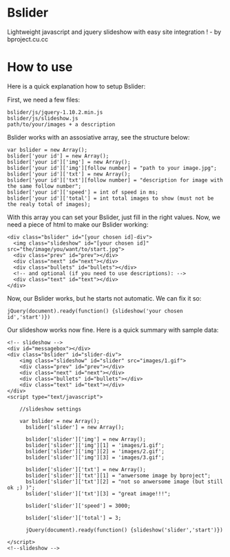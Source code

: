 Bslider
=======

Lightweight javascript and jquery slideshow with easy site integration ! - by bproject.cu.cc

How to use
==========

Here is a quick explanation how to setup Bslider:

  First, we need a few files:
  
    bslider/js/jquery-1.10.2.min.js
    bslider/js/slideshow.js
    path/to/your/images + a description

  Bslider works with an assosiative array, see the structure below:
    
    var bslider = new Array();
    bslider['your id'] = new Array();
    bslider['your id']['img'] = new Array();
    bslider['your id']['img'][follow number] = "path to your image.jpg";
    bslider['your id']['txt'] = new Array();
    bslider['your id']['txt'][follow number] = "description for image with the same follow number";
    bslider['your id']['speed'] = int of speed in ms;
    bslider['your id']['total'] = int total images to show (must not be the realy total of images);
    
  With this array you can set your Bslider, just fill in the right values.
  Now, we need a piece of html to make our Bslider working:
  
    <div class="bslider" id="[your chosen id]-div">
      <img class="slideshow" id="[your chosen id]" src="the/image/you/want/to/start.jpg">
      <div class="prev" id="prev"></div>
      <div class="next" id="next"></div>
      <div class="bullets" id="bullets"></div>
      <!-- and optional (if you need to use descriptions): -->
      <div class="text" id="text"></div>
    </div>

  Now, our Bslider works, but he starts not automatic. We can fix it so:
  
    jQuery(document).ready(function() {slideshow('your chosen id','start')})
    
  Our slideshow works now fine.
  Here is a quick summary with sample data:

    <!-- slideshow -->
    <div id="messagebox"></div>
    <div class="bslider" id="slider-div">
        <img class="slideshow" id="slider" src="images/1.gif">
        <div class="prev" id="prev"></div>
        <div class="next" id="next"></div>
        <div class="bullets" id="bullets"></div>
        <div class="text" id="text"></div>
    </div>
    <script type="text/javascript">
            
        //slideshow settings
    
        var bslider = new Array();  
          bslider['slider'] = new Array();
        
          bslider['slider']['img'] = new Array();
          bslider['slider']['img'][1] = 'images/1.gif';
          bslider['slider']['img'][2] = 'images/2.gif';
          bslider['slider']['img'][3] = 'images/3.gif';
        
          bslider['slider']['txt'] = new Array();
          bslider['slider']['txt'][1] = "anwersome image by bproject";
          bslider['slider']['txt'][2] = "not so anwersome image (but still ok ;) )";
          bslider['slider']['txt'][3] = "great image!!!";
        
          bslider['slider']['speed'] = 3000;
        
          bslider['slider']['total'] = 3;
    
          jQuery(document).ready(function() {slideshow('slider','start')})
      
    </script>
    <!--slideshow -->
    
